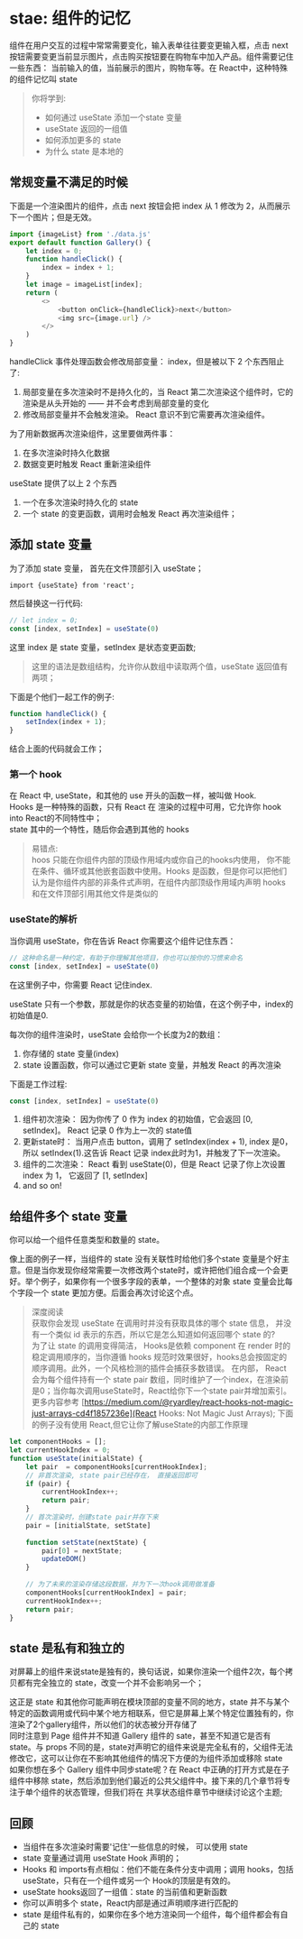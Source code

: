 # stae: 组件的记忆

组件在用户交互的过程中常常需要变化，输入表单往往要变更输入框，点击 next 按钮需要变更当前显示图片，点击购买按钮要在购物车中加入产品。组件需要记住一些东西： 当前输入的值，当前展示的图片，购物车等。在 React中，这种特殊的组件记忆叫 state

> 你将学到:  
> - 如何通过 useState 添加一个state 变量
> - useState 返回的一组值
> - 如何添加更多的 state
> - 为什么 state 是本地的

## 常规变量不满足的时候

下面是一个渲染图片的组件，点击 next 按钮会把 index 从 1 修改为 2，从而展示下一个图片；但是无效。  

```javascript
import {imageList} from './data.js'
export default function Gallery() {
	let index = 0;
	function handleClick() {
		index = index + 1;
	}
	let image = imageList[index];
	return (
		<>
			<button onClick={handleClick}>next</button>
			<img src={image.url} />
		</>
	)
}
```

handleClick 事件处理函数会修改局部变量： index，但是被以下 2 个东西阻止了:

1. 局部变量在多次渲染时不是持久化的，当 React 第二次渲染这个组件时，它的渲染是从头开始的 —— 并不会考虑到局部变量的变化
2. 修改局部变量并不会触发渲染。 React 意识不到它需要再次渲染组件。

为了用新数据再次渲染组件，这里要做两件事：

1. 在多次渲染时持久化数据
2. 数据变更时触发 React 重新渲染组件

useState 提供了以上 2 个东西

1. 一个在多次渲染时持久化的 state
2. 一个 state 的变更函数，调用时会触发 React 再次渲染组件；

## 添加 state 变量

为了添加 state 变量， 首先在文件顶部引入 useState；

```
import {useState} from 'react';
```

然后替换这一行代码:

```javascript
// let index = 0;
const [index, setIndex] = useState(0)
```

这里 index 是 state 变量，setIndex 是状态变更函数;

> 这里的语法是数组结构，允许你从数组中读取两个值，useState 返回值有两项；  

下面是个他们一起工作的例子:  

```javascript
function handleClick() {
	setIndex(index + 1);
}
```

结合上面的代码就会工作；

### 第一个 hook

在 React 中, useState，和其他的 use 开头的函数一样，被叫做 Hook.  
Hooks 是一种特殊的函数，只有 React 在 渲染的过程中可用，它允许你 hook into React的不同特性中；  
state 其中的一个特性，随后你会遇到其他的 hooks  

> 易错点:  
> hoos 只能在你组件内部的顶级作用域内或你自己的hooks内使用， 你不能在条件、循环或其他嵌套函数中使用。Hooks 是函数，但是你可以把他们认为是你组件内部的非条件式声明，在组件内部顶级作用域内声明 hooks 和在文件顶部引用其他文件是类似的

### useState的解析

当你调用 useState，你在告诉 React 你需要这个组件记住东西：

```javascript
// 这种命名是一种约定，有助于你理解其他项目，你也可以按你的习惯来命名
const [index, setIndex] = useState(0)
```

在这里例子中，你需要 React 记住index.  

useState 只有一个参数，那就是你的状态变量的初始值，在这个例子中，index的初始值是0.  

每次你的组件渲染时，useState 会给你一个长度为2的数组：

1. 你存储的 state 变量(index)
2. state 设置函数，你可以通过它更新 state 变量，并触发 React 的再次渲染

下面是工作过程:

```javascript
const [index, setIndex] = useState(0)
```

1. 组件初次渲染： 因为你传了 0 作为 index 的初始值，它会返回 [0, setIndex]。 React 记录 0 作为上一次的 state值
2. 更新state时： 当用户点击 button，调用了 setIndex(index + 1), index 是0，所以 setIndex(1).这告诉 React 记录 index此时为1，并触发了下一次渲染。
3. 组件的二次渲染： React 看到 useState(0)，但是 React 记录了你上次设置 index 为 1， 它返回了 [1, setIndex]
4. and so on!

## 给组件多个 state 变量

你可以给一个组件任意类型和数量的 state。  

像上面的例子一样，当组件的 state 没有关联性时给他们多个state 变量是个好主意。但是当你发现你经常需要一次修改两个state时，或许把他们组合成一个会更好。举个例子，如果你有一个很多字段的表单，一个整体的对象 state 变量会比每个字段一个 state 更加方便。后面会再次讨论这个点。

> 深度阅读  
> 获取你会发现 useState 在调用时并没有获取具体的哪个 state 信息， 并没有一个类似 id 表示的东西，所以它是怎么知道如何返回哪个 state 的?  
> 为了让 state 的调用变得简洁， Hooks是依赖 component 在 render 时的稳定调用顺序的，当你遵循 hooks 规范时效果很好，hooks总会按固定的顺序调用。此外，一个风格检测的插件会捕获多数错误。 
> 在内部， React 会为每个组件持有一个 state pair 数组，同时维护了一个index，在渲染前是0；当你每次调用useState时，React给你下一个state pair并增加索引。更多内容参考 [https://medium.com/@ryardley/react-hooks-not-magic-just-arrays-cd4f1857236e](React Hooks: Not Magic Just Arrays);
> 下面的例子没有使用 React,但它让你了解useState的内部工作原理

```javascript
let componentHooks = [];
let currentHookIndex = 0;
function useState(initialState) {
	let pair  = componentHooks[currentHookIndex];
	// 非首次渲染, state pair已经存在， 直接返回即可
	if (pair) {
		currentHookIndex++;
		return pair;
	}
	// 首次渲染时，创建state pair并存下来
	pair = [initialState, setState]
	
	function setState(nextState) {
		pair[0] = nextState;
		updateDOM()
	}
	
	// 为了未来的渲染存储这段数据，并为下一次hook调用做准备
	componentHooks[currentHookIndex] = pair;
	currentHookIndex++;
	return pair;
}
```

## state 是私有和独立的

对屏幕上的组件来说state是独有的，换句话说，如果你渲染一个组件2次，每个拷贝都有完全独立的 state，改变一个并不会影响另一个；  

这正是 state 和其他你可能声明在模块顶部的变量不同的地方，state 并不与某个特定的函数调用或代码中某个地方相联系，但它是屏幕上某个特定位置独有的，你渲染了2个gallery组件，所以他们的状态被分开存储了  
同时注意到 Page 组件并不知道 Gallery 组件的 sate，甚至不知道它是否有state。与 props 不同的是，state对声明它的组件来说是完全私有的，父组件无法修改它，这可以让你在不影响其他组件的情况下方便的为组件添加或移除 state  
如果你想在多个 Gallery 组件中同步state呢？在 React 中正确的打开方式是在子组件中移除 state，然后添加到他们最近的公共父组件中。接下来的几个章节将专注于单个组件的状态管理，但我们将在 共享状态组件章节中继续讨论这个主题;

## 回顾

- 当组件在多次渲染时需要'记住'一些信息的时候， 可以使用 state
- state 变量通过调用 useState Hook 声明的；
- Hooks 和 imports有点相似：他们不能在条件分支中调用；调用 hooks，包括useState，只有在一个组件或另一个 Hook的顶层是有效的。
- useState hooks返回了一组值：state 的当前值和更新函数
- 你可以声明多个 state，React内部是通过声明顺序进行匹配的
- state 是组件私有的，如果你在多个地方渲染同一个组件，每个组件都会有自己的 state

